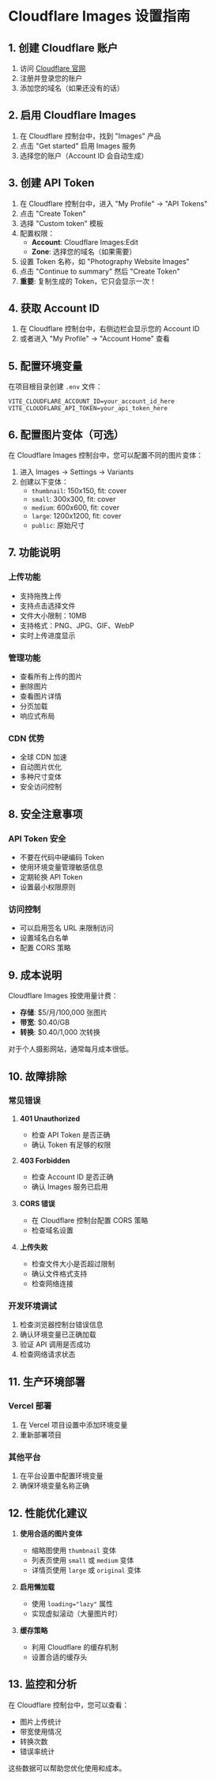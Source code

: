 # Cloudflare Images 设置指南

## 1. 创建 Cloudflare 账户

1. 访问 [Cloudflare 官网](https://www.cloudflare.com/)
2. 注册并登录您的账户
3. 添加您的域名（如果还没有的话）

## 2. 启用 Cloudflare Images

1. 在 Cloudflare 控制台中，找到 "Images" 产品
2. 点击 "Get started" 启用 Images 服务
3. 选择您的账户（Account ID 会自动生成）

## 3. 创建 API Token

1. 在 Cloudflare 控制台中，进入 "My Profile" → "API Tokens"
2. 点击 "Create Token"
3. 选择 "Custom token" 模板
4. 配置权限：
   - **Account**: Cloudflare Images:Edit
   - **Zone**: 选择您的域名（如果需要）
5. 设置 Token 名称，如 "Photography Website Images"
6. 点击 "Continue to summary" 然后 "Create Token"
7. **重要**: 复制生成的 Token，它只会显示一次！

## 4. 获取 Account ID

1. 在 Cloudflare 控制台中，右侧边栏会显示您的 Account ID
2. 或者进入 "My Profile" → "Account Home" 查看

## 5. 配置环境变量

在项目根目录创建 `.env` 文件：

```env
VITE_CLOUDFLARE_ACCOUNT_ID=your_account_id_here
VITE_CLOUDFLARE_API_TOKEN=your_api_token_here
```

## 6. 配置图片变体（可选）

在 Cloudflare Images 控制台中，您可以配置不同的图片变体：

1. 进入 Images → Settings → Variants
2. 创建以下变体：
   - `thumbnail`: 150x150, fit: cover
   - `small`: 300x300, fit: cover
   - `medium`: 600x600, fit: cover
   - `large`: 1200x1200, fit: cover
   - `public`: 原始尺寸

## 7. 功能说明

### 上传功能
- 支持拖拽上传
- 支持点击选择文件
- 文件大小限制：10MB
- 支持格式：PNG、JPG、GIF、WebP
- 实时上传进度显示

### 管理功能
- 查看所有上传的图片
- 删除图片
- 查看图片详情
- 分页加载
- 响应式布局

### CDN 优势
- 全球 CDN 加速
- 自动图片优化
- 多种尺寸变体
- 安全访问控制

## 8. 安全注意事项

### API Token 安全
- 不要在代码中硬编码 Token
- 使用环境变量管理敏感信息
- 定期轮换 API Token
- 设置最小权限原则

### 访问控制
- 可以启用签名 URL 来限制访问
- 设置域名白名单
- 配置 CORS 策略

## 9. 成本说明

Cloudflare Images 按使用量计费：

- **存储**: $5/月/100,000 张图片
- **带宽**: $0.40/GB
- **转换**: $0.40/1,000 次转换

对于个人摄影网站，通常每月成本很低。

## 10. 故障排除

### 常见错误

1. **401 Unauthorized**
   - 检查 API Token 是否正确
   - 确认 Token 有足够的权限

2. **403 Forbidden**
   - 检查 Account ID 是否正确
   - 确认 Images 服务已启用

3. **CORS 错误**
   - 在 Cloudflare 控制台配置 CORS 策略
   - 检查域名设置

4. **上传失败**
   - 检查文件大小是否超过限制
   - 确认文件格式支持
   - 检查网络连接

### 开发环境调试

1. 检查浏览器控制台错误信息
2. 确认环境变量已正确加载
3. 验证 API 调用是否成功
4. 检查网络请求状态

## 11. 生产环境部署

### Vercel 部署
1. 在 Vercel 项目设置中添加环境变量
2. 重新部署项目

### 其他平台
1. 在平台设置中配置环境变量
2. 确保环境变量名称正确

## 12. 性能优化建议

1. **使用合适的图片变体**
   - 缩略图使用 `thumbnail` 变体
   - 列表页使用 `small` 或 `medium` 变体
   - 详情页使用 `large` 或 `original` 变体

2. **启用懒加载**
   - 使用 `loading="lazy"` 属性
   - 实现虚拟滚动（大量图片时）

3. **缓存策略**
   - 利用 Cloudflare 的缓存机制
   - 设置合适的缓存头

## 13. 监控和分析

在 Cloudflare 控制台中，您可以查看：

- 图片上传统计
- 带宽使用情况
- 转换次数
- 错误率统计

这些数据可以帮助您优化使用和成本。 